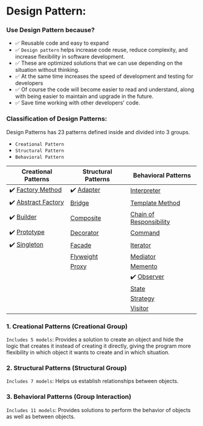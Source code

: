 # Design Pattern:

### Use Design Pattern because?
- ✅ Reusable code and easy to expand
- ✅ `Design pattern` helps increase code reuse, reduce complexity, and increase flexibility in software development.
- ✅ These are optimized solutions that we can use depending on the situation without thinking.
- ✅ At the same time increases the speed of development and testing for developers
- ✅ Of course the code will become easier to read and understand, along with being easier to maintain and upgrade in the future.
- ✅ Save time working with other developers' code.

### Classification of Design Patterns:
Design Patterns has 23 patterns defined inside and divided into 3 groups.
- `Creational Pattern`
- `Structural Pattern`
- `Behavioral Pattern`
 
[//]: # (![Design-Pattern-gom-nhung-loai-nao]&#40;https://github.com/hoangtien2k3qx1/design-pattern/assets/122768076/287bc9f0-33cd-4fea-b45e-cef29a2f9868&#41;)



| Creational Patterns                                                                                                   | Structural Patterns | Behavioral Patterns         |
|-----------------------------------------------------------------------------------------------------------------------|---------------------|-----------------------------|
| ✔️ [Factory Method](https://github.com/doctor-blue/design-patterns/tree/master/Creational/Factory-method)             | ✔️ [Adapter]()      | [Interpreter]()             |
| ✔️ [Abstract Factory](https://github.com/doctor-blue/design-patterns/tree/master/Creational/Abstract-factory-method)  | [Bridge]()          | [Template Method]()         |
| ✔️ [Builder](https://github.com/doctor-blue/design-patterns/tree/master/Creational/Builder)                           | [Composite]()       | [Chain of Responsibility]() |
| ✔️ [Prototype](https://github.com/doctor-blue/design-patterns/tree/master/Creational/Prototype)                       | [Decorator]()       | [Command]()                 |
| ✔️ [Singleton](https://github.com/doctor-blue/design-patterns/tree/master/Creational/Singleton)                       | [Facade]()          | [Iterator]()                |
|                                                                                                                       | [Flyweight]()       | [Mediator]()                |
|                                                                                                                       | [Proxy]()           | [Memento]()                 |
|                                                                                                                       |                     | ✔️ [Observer]()             |
|                                                                                                                       |                     | [State]()                   |
|                                                                                                                       |                     | [Strategy]()                |
|                                                                                                                       |                     | [Visitor]()                 |




### 1. Creational Patterns (Creational Group)
`Includes 5 models`: Provides a solution to create an object and hide the logic that creates it instead of creating it directly, giving the program more flexibility in which object it wants to create and in which situation.


### 2. Structural Patterns (Structural Group)
`Includes 7 models`: Helps us establish relationships between objects.


### 3. Behavioral Patterns (Group Interaction)
`Includes 11 models`: Provides solutions to perform the behavior of objects as well as between objects.